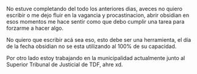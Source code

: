 No estuve completando del todo los anteriores dias, aveces no quiero escribir o me dejo fluir en la vagancia y procastinacion, abrir obsidian en esos momentos me hace sentir como que debo cumplir una tarea para forzarme a hacer algo.

No quiero que escribir acá sea eso, esto debe ser una herramienta, el día de la fecha obsidian no se esta utilizando al 100% de su capacidad.

Por otro lado estoy trabajando en la municipalidad actualmente junto al Superior Tribunal de Justicial de TDF, ahre xd.

